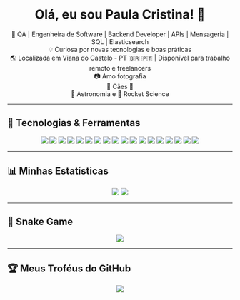 <h1 align="center">Olá, eu sou Paula Cristina! 👋</h1>

<p align="center">
  🧠 QA | Engenheira de Software | Backend Developer | APIs | Mensageria | SQL | Elasticsearch <br>
  💡 Curiosa por novas tecnologias e boas práticas <br>
  🌎 Localizada em Viana do Castelo - PT 🇧🇷 🇵🇹 | Disponível para trabalho remoto e freelancers <br>
  📷 Amo fotografia <br>
  🐶 Cães 🐾 <br>
  🔭 Astronomia e 🚀 Rocket Science <br>
</p>

---

## 🚀 Tecnologias & Ferramentas

<p align="center">
  <img src="https://img.shields.io/badge/Javascript-F7DF1E?style=for-the-badge&logo=javascript&logoColor=black" />
  <img src="https://img.shields.io/badge/Go-00ADD8?style=for-the-badge&logo=go&logoColor=white" />
  <img src="https://img.shields.io/badge/Python-3776AB?style=for-the-badge&logo=python&logoColor=white" />
  <img src="https://img.shields.io/badge/Java-007396?style=for-the-badge&logo=java&logoColor=white" />
  <img src="https://img.shields.io/badge/Robot_Framework-000000?style=for-the-badge&logo=robotframework&logoColor=white" />
  <img src="https://img.shields.io/badge/Cypress-17202C?style=for-the-badge&logo=cypress&logoColor=white" />
  <img src="https://img.shields.io/badge/Playwright-45ba63?style=for-the-badge&logo=playwright&logoColor=white" />
  <img src="https://img.shields.io/badge/Selenium-43B02A?style=for-the-badge&logo=selenium&logoColor=white" />
  <img src="https://img.shields.io/badge/Postman-FF6C37?style=for-the-badge&logo=postman&logoColor=white" />
  <img src="https://img.shields.io/badge/Bruno-333333?style=for-the-badge&logoColor=white" />
  <img src="https://img.shields.io/badge/Apidog-3C78D8?style=for-the-badge&logoColor=white" />
  <img src="https://img.shields.io/badge/Docker-2496ED?style=for-the-badge&logo=docker&logoColor=white" />
  <img src="https://img.shields.io/badge/Postgresql-4169E1?style=for-the-badge&logo=postgresql&logoColor=white" />
  <img src="https://img.shields.io/badge/Elastic_Search-005571?style=for-the-badge&logo=elasticsearch&logoColor=white" />
  <img src="https://img.shields.io/badge/Kafka-231F20?style=for-the-badge&logo=apachekafka&logoColor=white" />
  <img src="https://img.shields.io/badge/RabbitMQ-FF6600?style=for-the-badge&logo=rabbitmq&logoColor=white" />
  <img src="https://img.shields.io/badge/Jenkins-D24939?style=for-the-badge&logo=jenkins&logoColor=white" />
  <img src="https://img.shields.io/badge/GitHub_Actions-2088FF?style=for-the-badge&logo=github-actions&logoColor=white" />
</p>

---

## 📊 Minhas Estatísticas

<p align="center">
  <img src="https://github-readme-stats.vercel.app/api?username=paulacristinaqa&show_icons=true&theme=radical" />
  <img src="https://github-readme-stats.vercel.app/api/top-langs/?username=paulacristinaqa&layout=compact&theme=radical" />
</p>

---
## 🐍 Snake Game

<p align="center">
  <img src="https://github.com/paulacristinaqa/paulacristinaqa/blob/output/github-snake.svg" />
</p>


---

## 🏆 Meus Troféus do GitHub

<p align="center">
  <img src="https://github-profile-trophy.vercel.app/?username=paulacristinaqa&theme=radical&no-bg=true&no-frame=true" />
</p>